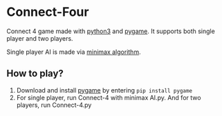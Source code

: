 # Connect-Four

Connect 4 game made with [python3](https://www.python.org) and [pygame](https://www.pygame.org/wiki/about). It supports both single player and two players.

Single player AI is made via [minimax algorithm](https://en.wikipedia.org/wiki/Minimax).

## How to play?
1. Download and install [pygame](https://www.pygame.org/wiki/about) by entering ```pip install pygame```
2. For single player, run Connect-4 with minimax AI.py. And for two players, run Connect-4.py
